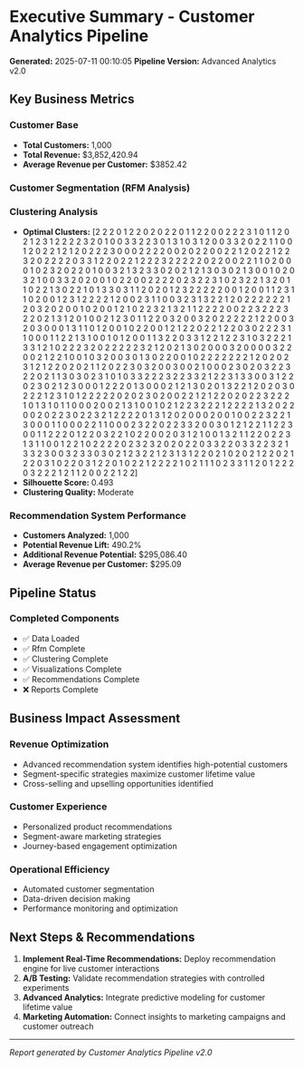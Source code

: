 
# Executive Summary - Customer Analytics Pipeline

**Generated:** 2025-07-11 00:10:05
**Pipeline Version:** Advanced Analytics v2.0

## Key Business Metrics

### Customer Base
- **Total Customers:** 1,000
- **Total Revenue:** $3,852,420.94
- **Average Revenue per Customer:** $3852.42

### Customer Segmentation (RFM Analysis)

### Clustering Analysis
- **Optimal Clusters:** [2 2 2 0 1 2 2 0 2 0 2 2 0 1 1 2 2 0 0 2 2 2 3 1 0 1 1 2 0 2 1 2 3 1 2 2 2
 2 3 2 0 1 0 0 3 3 2 2 3 0 1 3 1 0 3 1 2 0 0 3 3 2 0 2 2 1 1 0 0 1 2 0 2 2
 1 2 1 2 0 2 2 2 3 0 0 0 2 2 2 2 0 0 2 0 2 2 0 0 2 2 1 2 0 2 2 1 2 2 3 2 0
 2 2 2 2 0 3 3 1 2 2 0 2 2 1 2 2 2 3 2 2 2 2 2 0 2 2 0 0 2 2 1 1 0 2 0 0 0
 1 0 2 3 2 0 2 2 0 1 0 0 3 2 1 3 2 3 3 0 2 0 2 1 2 1 3 0 3 0 2 1 3 0 0 1 0
 2 0 3 2 1 0 0 3 3 2 0 2 0 0 1 0 2 2 0 0 2 2 2 2 0 2 3 2 2 3 1 0 2 3 2 2 1
 3 2 0 1 1 0 2 2 1 3 0 2 2 1 0 1 3 3 0 3 1 1 2 0 2 0 1 2 3 2 2 2 2 2 0 0 1
 2 0 0 1 1 2 3 1 1 0 2 0 0 1 2 3 1 2 2 2 2 1 2 0 0 2 3 1 1 0 0 3 2 3 1 3 2
 2 1 2 0 2 2 2 2 2 2 1 2 0 3 2 0 2 0 0 1 0 2 0 0 1 2 1 0 2 2 3 2 1 3 2 1 1
 2 2 2 2 0 0 2 2 3 2 2 2 3 2 2 0 2 1 3 1 2 0 1 0 0 2 1 2 3 0 1 1 2 2 0 3 2
 0 0 3 2 0 2 2 2 2 2 1 2 2 0 0 3 2 0 3 0 0 0 1 3 1 1 0 1 2 0 0 1 0 2 2 0 0
 1 2 1 2 2 0 2 2 1 2 2 0 3 0 2 2 2 3 1 1 0 0 0 1 1 2 2 1 3 1 0 0 1 0 1 2 0
 0 1 1 3 2 2 0 3 3 1 2 2 1 2 2 3 1 0 3 2 2 2 1 3 3 1 2 1 0 2 2 2 3 2 0 2 2
 2 2 2 3 2 1 2 0 2 1 3 0 2 0 0 0 3 2 0 0 0 0 3 2 2 0 0 2 1 2 2 1 0 0 1 0 3
 2 0 0 3 0 1 3 0 2 2 0 0 1 0 2 2 2 2 2 2 2 1 2 0 2 0 2 3 1 2 1 2 2 0 2 0 2
 1 1 2 0 2 2 3 0 3 2 0 0 3 0 0 2 1 0 0 0 2 3 0 2 0 3 2 2 3 2 2 0 2 1 1 3 0
 3 0 2 3 1 0 1 0 3 3 2 2 2 3 2 2 3 3 2 1 2 2 3 1 3 3 0 0 3 1 2 2 0 2 3 0 2
 1 2 3 0 0 0 1 2 2 2 0 1 3 0 0 0 2 1 2 1 3 0 2 0 1 3 2 2 1 2 0 2 0 3 0 2 2
 2 1 2 3 1 0 1 2 2 2 2 2 0 2 0 2 3 0 2 0 0 2 2 1 2 1 2 2 0 2 0 2 2 3 2 2 2
 1 0 1 3 1 0 1 1 0 0 0 2 0 0 2 1 3 1 0 0 1 0 2 1 2 2 3 2 2 2 1 2 2 2 2 1 3
 2 0 2 2 0 0 2 0 2 2 3 0 2 2 3 2 1 2 2 2 2 0 1 3 1 2 0 2 0 0 0 2 0 0 1 0 0
 2 2 3 2 2 1 3 0 0 0 1 1 0 0 0 2 2 1 1 0 0 0 2 3 2 2 0 2 2 3 3 2 0 0 3 0 1
 2 1 2 2 1 1 2 2 3 0 0 1 1 2 2 2 0 1 2 2 0 3 2 2 1 0 2 2 0 0 2 0 3 1 2 1 0
 0 1 3 2 1 1 2 2 0 2 2 3 1 3 1 1 0 0 1 2 2 1 0 2 2 2 2 0 2 3 2 3 2 0 2 0 2
 2 0 3 3 2 2 0 3 3 2 2 3 2 1 3 3 2 3 0 0 3 2 3 3 0 3 0 2 1 2 3 2 2 1 2 3 1
 3 1 2 2 0 2 1 0 2 0 2 1 2 2 0 2 1 2 2 0 3 1 0 2 2 0 3 1 2 2 0 1 0 2 2 1 2
 2 2 2 1 0 2 1 1 1 0 2 3 3 1 1 2 0 1 2 2 2 0 3 2 2 2 1 2 1 1 2 0 0 2 2 1 2
 2]
- **Silhouette Score:** 0.493
- **Clustering Quality:** Moderate

### Recommendation System Performance
- **Customers Analyzed:** 1,000
- **Potential Revenue Lift:** 490.2%
- **Additional Revenue Potential:** $295,086.40
- **Average Revenue per Customer:** $295.09

## Pipeline Status

### Completed Components
- ✅ Data Loaded
- ✅ Rfm Complete
- ✅ Clustering Complete
- ✅ Visualizations Complete
- ✅ Recommendations Complete
- ❌ Reports Complete

## Business Impact Assessment

### Revenue Optimization
- Advanced recommendation system identifies high-potential customers
- Segment-specific strategies maximize customer lifetime value
- Cross-selling and upselling opportunities identified

### Customer Experience
- Personalized product recommendations
- Segment-aware marketing strategies
- Journey-based engagement optimization

### Operational Efficiency
- Automated customer segmentation
- Data-driven decision making
- Performance monitoring and optimization

## Next Steps & Recommendations

1. **Implement Real-Time Recommendations:** Deploy recommendation engine for live customer interactions
2. **A/B Testing:** Validate recommendation strategies with controlled experiments
3. **Advanced Analytics:** Integrate predictive modeling for customer lifetime value
4. **Marketing Automation:** Connect insights to marketing campaigns and customer outreach

---
*Report generated by Customer Analytics Pipeline v2.0*
